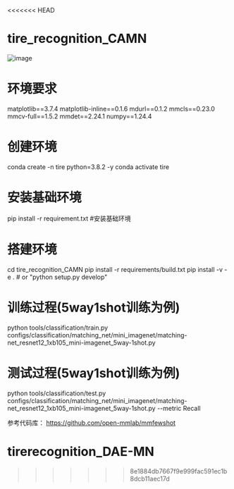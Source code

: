 <<<<<<< HEAD
# tire_recognition_CAMN
![image](https://github.com/hejinrong/tire_recognition_CAMN/assets/10822423/84ca1e98-3a0a-4a8f-ad48-6088595561a8)

# 环境要求
matplotlib==3.7.4
matplotlib-inline==0.1.6
mdurl==0.1.2
mmcls==0.23.0
mmcv-full==1.5.2
mmdet==2.24.1
numpy==1.24.4
# 创建环境
conda create -n tire python=3.8.2 -y
conda activate tire
# 安装基础环境
pip install -r requirement.txt #安装基础环境
# 搭建环境
cd tire_recognition_CAMN
pip install -r requirements/build.txt
pip install -v -e .  # or "python setup.py develop"

# 训练过程(5way1shot训练为例)
python tools/classification/train.py configs/classification/matching_net/mini_imagenet/matching-net_resnet12_1xb105_mini-imagenet_5way-1shot.py 

# 测试过程(5way1shot训练为例)
python tools/classification/test.py configs/classification/matching_net/mini_imagenet/matching-net_resnet12_1xb105_mini-imagenet_5way-1shot.py --metric Recall

参考代码库：
https://github.com/open-mmlab/mmfewshot

# tirerecognition_DAE-MN
>>>>>>> 8e1884db7667f9e999fac591ec1b8dcb11aec17d
